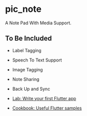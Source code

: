 # pic_note

A Note Pad With Media Support.

## To Be Included

- Label Tagging
- Speech To Text Support
- Image Tagging
- Note Sharing
- Back Up and Sync

- [Lab: Write your first Flutter app](https://flutter.dev/docs/get-started/codelab)
- [Cookbook: Useful Flutter samples](https://flutter.dev/docs/cookbook)

